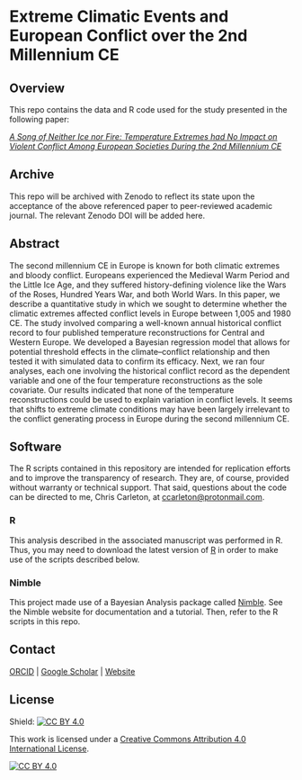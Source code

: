 # Extreme Climatic Events and European Conflict over the 2nd Millennium CE
## Overview
This repo contains the data and R code used for the study presented in the following paper:

[*A Song of Neither Ice nor Fire: Temperature Extremes had No Impact on Violent Conflict Among European Societies During the 2nd Millennium CE*](https://doi.org/10.3389/feart.2021.769107)

## Archive
This repo will be archived with Zenodo to reflect its state upon the acceptance of the above referenced paper to peer-reviewed academic journal. The relevant Zenodo DOI will be added here.

## Abstract

The second millennium CE in Europe is known for both climatic extremes and bloody conflict. Europeans experienced the Medieval Warm Period and the Little Ice Age, and they suffered history-defining violence like the Wars of the Roses, Hundred Years War, and both World Wars. In this paper, we describe a quantitative study in which we sought to determine whether the climatic extremes affected conflict levels in Europe between 1,005 and 1980 CE. The study involved comparing a well-known annual historical conflict record to four published temperature reconstructions for Central and Western Europe. We developed a Bayesian regression model that allows for potential threshold effects in the climate–conflict relationship and then tested it with simulated data to confirm its efficacy. Next, we ran four analyses, each one involving the historical conflict record as the dependent variable and one of the four temperature reconstructions as the sole covariate. Our results indicated that none of the temperature reconstructions could be used to explain variation in conflict levels. It seems that shifts to extreme climate conditions may have been largely irrelevant to the conflict generating process in Europe during the second millennium CE.

## Software
The R scripts contained in this repository are intended for replication efforts and to improve the transparency of research. They are, of course, provided without warranty or technical support. That said, questions about the code can be directed to me, Chris Carleton, at ccarleton@protonmail.com.

### R
This analysis described in the associated manuscript was performed in R. Thus, you may need to download the latest version of [R](https://www.r-project.org/) in order to make use of the scripts described below.

### Nimble
This project made use of a Bayesian Analysis package called [Nimble](https://r-nimble.org/). See the Nimble website for documentation and a tutorial. Then, refer to the R scripts in this repo.

## Contact

[ORCID](https://orcid.org/0000-0001-7463-8638) |
[Google Scholar](https://scholar.google.com/citations?hl=en&user=0ZG-6CsAAAAJ) |
[Website](https://wccarleton.me)

## License

Shield: [![CC BY 4.0][cc-by-shield]][cc-by]

This work is licensed under a
[Creative Commons Attribution 4.0 International License][cc-by].

[![CC BY 4.0][cc-by-image]][cc-by]

[cc-by]: http://creativecommons.org/licenses/by/4.0/
[cc-by-image]: https://i.creativecommons.org/l/by/4.0/88x31.png
[cc-by-shield]: https://img.shields.io/badge/License-CC%20BY%204.0-lightgrey.svg

